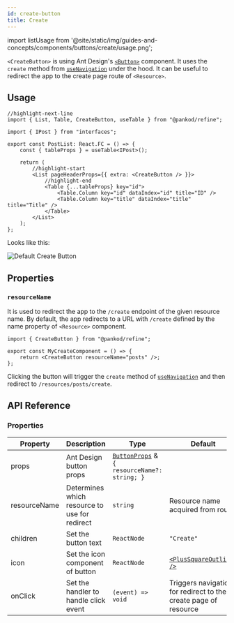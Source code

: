 ```yaml
---
id: create-button
title: Create
---
```


import listUsage from '@site/static/img/guides-and-concepts/components/buttons/create/usage.png';

`<CreateButton>` is using Ant Design's [`<Button>`](https://ant.design/components/button/) component. It uses the `create` method from [`useNavigation`](#) under the hood. It can be useful to redirect the app to the create page route of `<Resource>`.

## Usage

```tsx
//highlight-next-line
import { List, Table, CreateButton, useTable } from "@pankod/refine";

import { IPost } from "interfaces";

export const PostList: React.FC = () => {
    const { tableProps } = useTable<IPost>();

    return (
        //highlight-start
        <List pageHeaderProps={{ extra: <CreateButton /> }}>
            //highlight-end
            <Table {...tableProps} key="id">
                <Table.Column key="id" dataIndex="id" title="ID" />
                <Table.Column key="title" dataIndex="title" title="Title" />
            </Table>
        </List>
    );
};
```

Looks like this:

<div>
    <img src={listUsage} alt="Default Create Button" />
</div>

## Properties

### `resourceName`

It is used to redirect the app to the `/create` endpoint of the given resource name. By default, the app redirects to a URL with `/create` defined by the name property of `<Resource>` component.

```tsx
import { CreateButton } from "@pankod/refine";

export const MyCreateComponent = () => {
    return <CreateButton resourceName="posts" />;
};
```

Clicking the button will trigger the `create` method of [`useNavigation`](#) and then redirect to `/resources/posts/create`.

## API Reference

### Properties

| Property     | Description                                   | Type                                                                                      | Default                                                         |
| ------------ | --------------------------------------------- | ----------------------------------------------------------------------------------------- | --------------------------------------------------------------- |
| props        | Ant Design button props                       | [`ButtonProps`](https://ant.design/components/button/#API) & `{ resourceName?: string; }` |                                                                 |
| resourceName | Determines which resource to use for redirect | `string`                                                                                  | Resource name acquired from route                               |
| children     | Set the button text                           | `ReactNode`                                                                               | `"Create"`                                                      |
| icon         | Set the icon component of button              | `ReactNode`                                                                               | [`<PlusSquareOutlined />`](https://ant.design/components/icon/) |
| onClick      | Set the handler to handle click event         | `(event) => void`                                                                         | Triggers navigation for redirect to the create page of resource |
